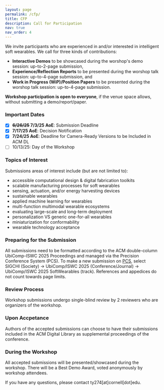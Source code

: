 ```yaml
---
layout: page
permalink: /cfp/
title: CFP
description: Call for Participation
nav: true
nav_order: 4
---
```

We invite participants who are experienced in and/or interested in intelligent soft wearables. We call for three kinds of contributions:
* **Interactive Demos** to be showcased during the worshop's demo session: up-to-2-page submission,
* **Experience/Reflection Reports** to be presented during the worshop talk session: up-to-4-page submission, and
* **Work in Progress (WiP)/Position Papers** to be presented during the worshop talk session: up-to-4-page submission.

**Workshop participation is open to everyone**, if the venue space allows, without submitting a demo/report/paper.

### Important Dates
* [x] **~~6/26/25~~ 7/3/25 AoE**: Submission Deadline
* [x] **7/17/25 AoE**: Decision Notification
* [x] **7/24/25 AoE**: Deadline for Camera-Ready Versions to be Included in ACM DL 
* [ ] 10/13/25: Day of the Workshop 

### Topics of Interest
Submissions areas of interest include (but are not limited to):
* accessible computational design \& digital fabrication toolkits
* scalable manufacturing processes for soft wearables
* sensing, actuation, and/or energy harvesting devices
* sustainable wearables
* applied machine learning for wearables
* multi-function multimodal wearable ecosystems
* evaluating large-scale and long-term deployment
* personalization VS generic one-for-all wearables
* miniaturization for conformability
* wearable technology acceptance

### Preparing for the Submission
All submissions need to be formatted according to the ACM double-column UbiComp-ISWC 2025 Proceedings and managed via the Precision Conference System (PCS). 
To make a new submission on [PCS](https://new.precisionconference.com/submissions), select SIGCHI (Society) -> UbiComp/ISWC 2025 (Conference/Journal) -> UbiComp/ISWC 2025 SoftWearables (track).
References and appedices do not count towards page limits.

### Review Process
Workshop submissions undergo single-blind review by 2 reviewers who are organizers of the workshop. 

### Upon Accpetance
Authors of the accepted submissions can choose to have their submissions included in the ACM Digital Library as supplemental proceedings of the conference.

### During the Workshop
All accepted submissions will be presented/showcased during the workshop.
There will be a Best Demo Award, voted anonymously by workshop attendees.


If you have any questions, please contact ty274[at]cornell[dot]edu.